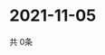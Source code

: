 # 2021-11-05
  共 0条

  <!-- BEGIN -->
  <!-- 最后更新时间Fri Nov 05 2021 09:03:39 GMT+0000 (Coordinated Universal Time) -->
  
  <!-- END -->
  
  